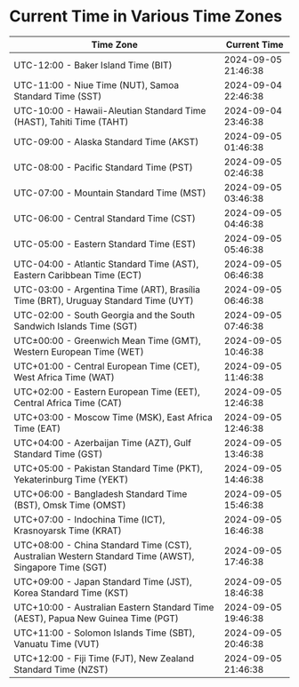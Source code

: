 # Current Time in Various Time Zones

| Time Zone | Current Time |
|-----------|--------------|
| UTC-12:00 - Baker Island Time (BIT) | 2024-09-05 21:46:38 |
| UTC-11:00 - Niue Time (NUT), Samoa Standard Time (SST) | 2024-09-04 22:46:38 |
| UTC-10:00 - Hawaii-Aleutian Standard Time (HAST), Tahiti Time (TAHT) | 2024-09-04 23:46:38 |
| UTC-09:00 - Alaska Standard Time (AKST) | 2024-09-05 01:46:38 |
| UTC-08:00 - Pacific Standard Time (PST) | 2024-09-05 02:46:38 |
| UTC-07:00 - Mountain Standard Time (MST) | 2024-09-05 03:46:38 |
| UTC-06:00 - Central Standard Time (CST) | 2024-09-05 04:46:38 |
| UTC-05:00 - Eastern Standard Time (EST) | 2024-09-05 05:46:38 |
| UTC-04:00 - Atlantic Standard Time (AST), Eastern Caribbean Time (ECT) | 2024-09-05 06:46:38 |
| UTC-03:00 - Argentina Time (ART), Brasília Time (BRT), Uruguay Standard Time (UYT) | 2024-09-05 06:46:38 |
| UTC-02:00 - South Georgia and the South Sandwich Islands Time (SGT) | 2024-09-05 07:46:38 |
| UTC±00:00 - Greenwich Mean Time (GMT), Western European Time (WET) | 2024-09-05 10:46:38 |
| UTC+01:00 - Central European Time (CET), West Africa Time (WAT) | 2024-09-05 11:46:38 |
| UTC+02:00 - Eastern European Time (EET), Central Africa Time (CAT) | 2024-09-05 12:46:38 |
| UTC+03:00 - Moscow Time (MSK), East Africa Time (EAT) | 2024-09-05 12:46:38 |
| UTC+04:00 - Azerbaijan Time (AZT), Gulf Standard Time (GST) | 2024-09-05 13:46:38 |
| UTC+05:00 - Pakistan Standard Time (PKT), Yekaterinburg Time (YEKT) | 2024-09-05 14:46:38 |
| UTC+06:00 - Bangladesh Standard Time (BST), Omsk Time (OMST) | 2024-09-05 15:46:38 |
| UTC+07:00 - Indochina Time (ICT), Krasnoyarsk Time (KRAT) | 2024-09-05 16:46:38 |
| UTC+08:00 - China Standard Time (CST), Australian Western Standard Time (AWST), Singapore Time (SGT) | 2024-09-05 17:46:38 |
| UTC+09:00 - Japan Standard Time (JST), Korea Standard Time (KST) | 2024-09-05 18:46:38 |
| UTC+10:00 - Australian Eastern Standard Time (AEST), Papua New Guinea Time (PGT) | 2024-09-05 19:46:38 |
| UTC+11:00 - Solomon Islands Time (SBT), Vanuatu Time (VUT) | 2024-09-05 20:46:38 |
| UTC+12:00 - Fiji Time (FJT), New Zealand Standard Time (NZST) | 2024-09-05 21:46:38 |
